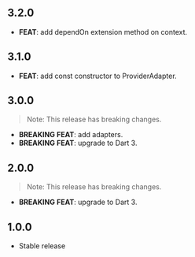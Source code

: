 ## 3.2.0

 - **FEAT**: add dependOn extension method on context.

## 3.1.0

 - **FEAT**: add const constructor to ProviderAdapter.

## 3.0.0

> Note: This release has breaking changes.

 - **BREAKING** **FEAT**: add adapters.
 - **BREAKING** **FEAT**: upgrade to Dart 3.

## 2.0.0

> Note: This release has breaking changes.

 - **BREAKING** **FEAT**: upgrade to Dart 3.

## 1.0.0

 - Stable release

